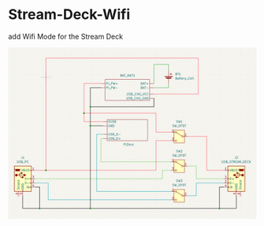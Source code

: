 # Stream-Deck-Wifi
add Wifi Mode for the Stream Deck

![Stream Deck Wifi Schematic](./images/schematic.png)
